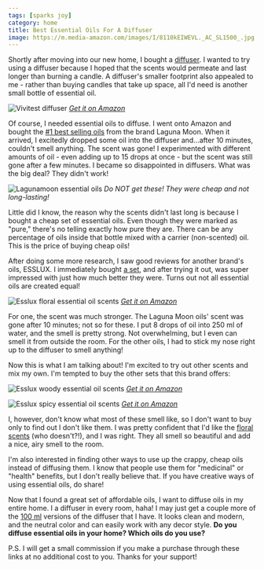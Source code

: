```yaml
---
tags: [sparks joy]
category: home
title: Best Essential Oils For A Diffuser
image: https://m.media-amazon.com/images/I/8110kEIWEVL._AC_SL1500_.jpg
---
```


Shortly after moving into our new home, I bought a [diffuser](https://amzn.to/3ANmWsy). I wanted to try using a diffuser because I hoped that the scents would permeate and last longer than burning a candle. A diffuser's smaller footprint also appealed to me - rather than buying candles that take up space, all I'd need is another small bottle of essential oil.

![Vivitest diffuser](https://m.media-amazon.com/images/I/8110kEIWEVL._AC_SL1500_.jpg)
*[Get it on Amazon](https://amzn.to/3ANmWsy)*

Of course, I needed essential oils to diffuse. I went onto Amazon and bought the [#1 best selling oils](https://amzn.to/3CPB84T) from the brand Laguna Moon. When it arrived, I excitedly dropped some oil into the diffuser and...after 10 minutes, couldn't smell anything. The scent was gone! I experimented with different amounts of oil - even adding up to 15 drops at once - but the scent was still gone after a few minutes. I became so disappointed in diffusers. What was the big deal? They didn't work!

![Lagunamoon essential oils](https://m.media-amazon.com/images/I/81q6-NwGbiL._SL1500_.jpg)
*Do NOT get these! They were cheap and not long-lasting!*

Little did I know, the reason why the scents didn't last long is because I bought a cheap set of essential oils. Even though they were marked as "pure," there's no telling exactly how pure they are. There can be any percentage of oils inside that bottle mixed with a carrier (non-scented) oil. This is the price of buying cheap oils!

After doing some more research, I saw good reviews for another brand's oils, ESSLUX. I immediately bought [a set](https://amzn.to/3kJBjID), and after trying it out, was super impressed with just how much better they were. Turns out not all essential oils are created equal!

![Esslux floral essential oil scents](https://m.media-amazon.com/images/I/717VYKPgzAS._SL1500_.jpg)
*[Get it on Amazon](https://amzn.to/3zNGBY7)*

For one, the scent was much stronger. The Laguna Moon oils' scent was gone after 10 minutes; not so for these. I put 8 drops of oil into 250 ml of water, and the smell is pretty strong. Not overwhelming, but I even can smell it  from outside the room. For the other oils, I had to stick my nose right up to the diffuser to smell anything!

Now this is what I am talking about! I'm excited to try out other scents and mix my own. I'm tempted to buy the other sets that this brand offers:

![Esslux woody essential oil scents](https://m.media-amazon.com/images/I/71RUI0RJo3S._SL1500_.jpg)
*[Get it on Amazon](https://amzn.to/3icHF1s)*

![Esslux spicy essential oil scents](https://m.media-amazon.com/images/I/71tMeNw2CGS._SL1500_.jpg)
*[Get it on Amazon](https://amzn.to/3AIsiVU)*

I, however, don't know what most of these smell like, so I don't want to buy only to find out I don't like them. I was pretty confident that I'd like the [floral scents](https://amzn.to/3zGTgMt) (who doesn't?!), and I was right. They all smell so beautiful and add a nice, airy smell to the room.

I'm also interested in finding other ways to use up the crappy, cheap oils instead of diffusing them. I know that people use them for "medicinal" or "health" benefits, but I don't really believe that. If you have creative ways of using essential oils, do share!

Now that I found a great set of affordable oils, I want to diffuse oils in my entire home. I a diffuser in every room, haha! I may just get a couple more of the [100 ml](https://amzn.to/2Wfzxpg) versions of the diffuser that I have. It looks clean and modern, and the neutral color and can easily work with any decor style. **Do you diffuse essential oils in your home? Which oils do you use?**

P.S. I will get a small commission if you make a purchase through these links at no additional cost to you. Thanks for your support!